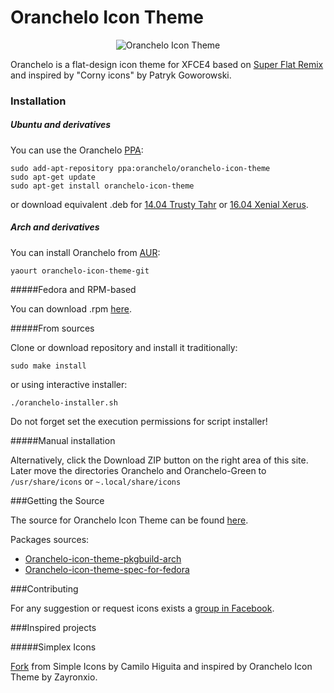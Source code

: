 Oranchelo Icon Theme
===============
<p align="center"><img title="Oranchelo Icon Theme" src="http://oi65.tinypic.com/2w5lkxt.jpg"/></p>

Oranchelo is a flat-design icon theme for XFCE4 based on [Super Flat Remix](https://github.com/daniruiz/Super-Flat-Remix) and inspired by "Corny icons" by Patryk Goworowski.

### Installation

##### Ubuntu and derivatives

You can use the Oranchelo [PPA](https://launchpad.net/~oranchelo/+archive/ubuntu/oranchelo-icon-theme):

    sudo add-apt-repository ppa:oranchelo/oranchelo-icon-theme
    sudo apt-get update
    sudo apt-get install oranchelo-icon-theme

or download equivalent .deb for [14.04 Trusty Tahr](https://github.com/OrancheloTeam/oranchelo-icon-theme/releases/download/v0.7.3/oranchelo-icon-theme_0.7.3.ubuntu14.04.1_all.deb) or [16.04 Xenial Xerus](https://github.com/OrancheloTeam/oranchelo-icon-theme/releases/download/v0.7.3/oranchelo-icon-theme_0.7.3.ubuntu16.04.1_all.deb).

##### Arch and derivatives

You can install Oranchelo from [AUR](https://aur.archlinux.org/packages/oranchelo-icon-theme-git):

    yaourt oranchelo-icon-theme-git

#####Fedora and RPM-based

You can download .rpm [here](https://github.com/OrancheloTeam/oranchelo-icon-theme/releases/download/v0.7.3/oranchelo-icon-theme-0.7.3-1.fc23.noarch.rpm).

#####From sources

Clone or download repository and install it traditionally:

    sudo make install

or using interactive installer:

    ./oranchelo-installer.sh

Do not forget set the execution permissions for script installer!

#####Manual installation

Alternatively, click the Download ZIP button on the right area of this site. Later move the directories Oranchelo and Oranchelo-Green to `/usr/share/icons` or `~.local/share/icons`

###Getting the Source

The source for Oranchelo Icon Theme can be found [here](http://zayronxio.deviantart.com/art/Oranchelo-icons-beta-v0-7-3-567346368).

Packages sources:

- [Oranchelo-icon-theme-pkgbuild-arch](https://github.com/fjospinas/oranchelo-incon-theme-pkgbuild-arch)
- [Oranchelo-icon-theme-spec-for-fedora](https://github.com/fjospinas/Oranchelo-icon-theme-spec-for-fedora)

###Contributing

For any suggestion or request icons exists a [group in Facebook](https://www.facebook.com/groups/887649787956083/).

###Inspired projects

#####Simplex Icons

[Fork](http://dannexreloadex.deviantart.com/art/Simplex-icons-v0-2-beta-597696153) from Simple Icons by Camilo Higuita and inspired by Oranchelo Icon Theme by Zayronxio.
